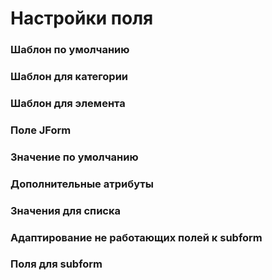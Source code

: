 # Настройки поля


### Шаблон по умолчанию


### Шаблон для категории


### Шаблон для элемента


### Поле JForm


### Значение по умолчанию


### Дополнительные атрибуты


### Значения для списка


### Адаптирование не работающих полей к subform


### Поля для subform